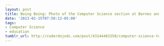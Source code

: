 ```yaml
---
layout: post
title: Boing Boing: Photo of the Computer Science section at Barnes and Noble
date: '2013-02-15T07:50:12-05:00'
tags:
- Computer Science
- education
tumblr_url: http://coderdojodc.com/post/43144481558/computer-science-today
---
```

